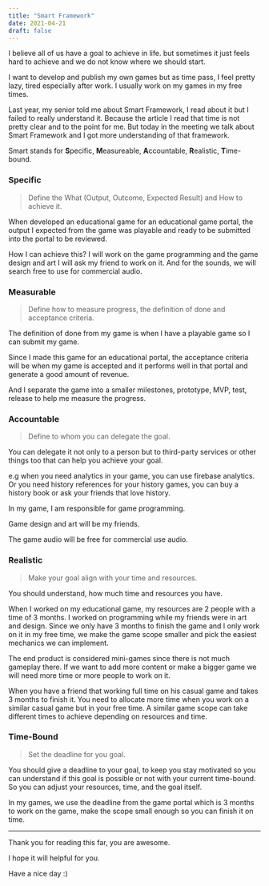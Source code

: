 ```yaml
---
title: "Smart Framework"
date: 2021-04-21
draft: false
---
```


I believe all of us have a goal to achieve in life. but sometimes it just feels hard to achieve and we do not know where we should start.

I want to develop and publish my own games but as time pass, I feel pretty lazy, tired especially after work. I usually work on my games in my free times.

Last year, my senior told me about Smart Framework, I read about it but I failed to really understand it. Because the article I read that time is not pretty clear and to the point for me. But today in the meeting we talk about Smart Framework and I got more understanding of that framework.

Smart stands for **S**pecific, **M**easureable, **A**ccountable, **R**ealistic, **T**ime-bound.

### Specific

> Define the What (Output, Outcome, Expected Result) and How to achieve it.

When developed an educational game for an educational game portal, the output I expected from the game was playable and ready to be submitted into the portal to be reviewed.

How I can achieve this? I will work on the game programming and the game design and art I will ask my friend to work on it. And for the sounds, we will search free to use for commercial audio.

### Measurable

> Define how to measure progress, the definition of done and acceptance criteria.

The definition of done from my game is when I have a playable game so I can submit my game.

Since I made this game for an educational portal, the acceptance criteria will be when my game is accepted and it performs well in that portal and generate a good amount of revenue.

And I separate the game into a smaller milestones, prototype, MVP, test, release to help me measure the progress.

### Accountable

> Define to whom you can delegate the goal.

You can delegate it not only to a person but to third-party services or other things too that can help you achieve your goal.

e.g when you need analytics in your game, you can use firebase analytics. Or you need history references for your history games, you can buy a history book or ask your friends that love history.

In my game, I am responsible for game programming.

Game design and art will be my friends.

The game audio will be free for commercial use audio.

### Realistic

> Make your goal align with your time and resources.

You should understand, how much time and resources you have.

When I worked on my educational game, my resources are 2 people with a time of 3 months. I worked on programming while my friends were in art and design. Since we only have 3 months to finish the game and I only work on it in my free time, we make the game scope smaller and pick the easiest mechanics we can implement.

The end product is considered mini-games since there is not much gameplay there. If we want to add more content or make a bigger game we will need more time or more people to work on it.

When you have a friend that working full time on his casual game and takes 3 months to finish it. You need to allocate more time when you work on a similar casual game but in your free time. A similar game scope can take different times to achieve depending on resources and time.

### Time-Bound

> Set the deadline for you goal.

You should give a deadline to your goal, to keep you stay motivated so you can understand if this goal is possible or not with your current time-bound. So you can adjust your resources, time, and the goal itself.

In my games, we use the deadline from the game portal which is 3 months to work on the game, make the scope small enough so you can finish it on time.

---

Thank you for reading this far, you are awesome.

I hope it will helpful for you.

Have a nice day :)